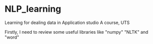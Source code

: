 # NLP_learning
Learning for dealing data in Application studio A course, UTS

Firstly, I need to review some useful libraries like "numpy" "NLTK" and "word"
